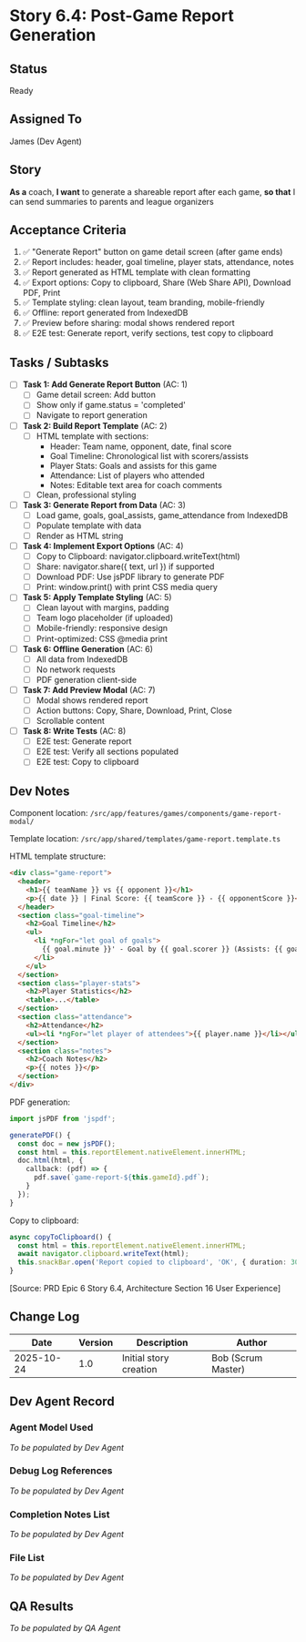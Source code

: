 # Story 6.4: Post-Game Report Generation

## Status
Ready

## Assigned To
James (Dev Agent)

## Story
**As a** coach,
**I want** to generate a shareable report after each game,
**so that** I can send summaries to parents and league organizers

## Acceptance Criteria
1. ✅ "Generate Report" button on game detail screen (after game ends)
2. ✅ Report includes: header, goal timeline, player stats, attendance, notes
3. ✅ Report generated as HTML template with clean formatting
4. ✅ Export options: Copy to clipboard, Share (Web Share API), Download PDF, Print
5. ✅ Template styling: clean layout, team branding, mobile-friendly
6. ✅ Offline: report generated from IndexedDB
7. ✅ Preview before sharing: modal shows rendered report
8. ✅ E2E test: Generate report, verify sections, test copy to clipboard

## Tasks / Subtasks

- [ ] **Task 1: Add Generate Report Button** (AC: 1)
  - [ ] Game detail screen: Add button
  - [ ] Show only if game.status = 'completed'
  - [ ] Navigate to report generation

- [ ] **Task 2: Build Report Template** (AC: 2)
  - [ ] HTML template with sections:
    - Header: Team name, opponent, date, final score
    - Goal Timeline: Chronological list with scorers/assists
    - Player Stats: Goals and assists for this game
    - Attendance: List of players who attended
    - Notes: Editable text area for coach comments
  - [ ] Clean, professional styling

- [ ] **Task 3: Generate Report from Data** (AC: 3)
  - [ ] Load game, goals, goal_assists, game_attendance from IndexedDB
  - [ ] Populate template with data
  - [ ] Render as HTML string

- [ ] **Task 4: Implement Export Options** (AC: 4)
  - [ ] Copy to Clipboard: navigator.clipboard.writeText(html)
  - [ ] Share: navigator.share({ text, url }) if supported
  - [ ] Download PDF: Use jsPDF library to generate PDF
  - [ ] Print: window.print() with print CSS media query

- [ ] **Task 5: Apply Template Styling** (AC: 5)
  - [ ] Clean layout with margins, padding
  - [ ] Team logo placeholder (if uploaded)
  - [ ] Mobile-friendly: responsive design
  - [ ] Print-optimized: CSS @media print

- [ ] **Task 6: Offline Generation** (AC: 6)
  - [ ] All data from IndexedDB
  - [ ] No network requests
  - [ ] PDF generation client-side

- [ ] **Task 7: Add Preview Modal** (AC: 7)
  - [ ] Modal shows rendered report
  - [ ] Action buttons: Copy, Share, Download, Print, Close
  - [ ] Scrollable content

- [ ] **Task 8: Write Tests** (AC: 8)
  - [ ] E2E test: Generate report
  - [ ] E2E test: Verify all sections populated
  - [ ] E2E test: Copy to clipboard

## Dev Notes

Component location: `/src/app/features/games/components/game-report-modal/`

Template location: `/src/app/shared/templates/game-report.template.ts`

HTML template structure:
```html
<div class="game-report">
  <header>
    <h1>{{ teamName }} vs {{ opponent }}</h1>
    <p>{{ date }} | Final Score: {{ teamScore }} - {{ opponentScore }}</p>
  </header>
  <section class="goal-timeline">
    <h2>Goal Timeline</h2>
    <ul>
      <li *ngFor="let goal of goals">
        {{ goal.minute }}' - Goal by {{ goal.scorer }} (Assists: {{ goal.assists }})
      </li>
    </ul>
  </section>
  <section class="player-stats">
    <h2>Player Statistics</h2>
    <table>...</table>
  </section>
  <section class="attendance">
    <h2>Attendance</h2>
    <ul><li *ngFor="let player of attendees">{{ player.name }}</li></ul>
  </section>
  <section class="notes">
    <h2>Coach Notes</h2>
    <p>{{ notes }}</p>
  </section>
</div>
```

PDF generation:
```typescript
import jsPDF from 'jspdf';

generatePDF() {
  const doc = new jsPDF();
  const html = this.reportElement.nativeElement.innerHTML;
  doc.html(html, {
    callback: (pdf) => {
      pdf.save(`game-report-${this.gameId}.pdf`);
    }
  });
}
```

Copy to clipboard:
```typescript
async copyToClipboard() {
  const html = this.reportElement.nativeElement.innerHTML;
  await navigator.clipboard.writeText(html);
  this.snackBar.open('Report copied to clipboard', 'OK', { duration: 3000 });
}
```

[Source: PRD Epic 6 Story 6.4, Architecture Section 16 User Experience]

## Change Log

| Date | Version | Description | Author |
|------|---------|-------------|---------|
| 2025-10-24 | 1.0 | Initial story creation | Bob (Scrum Master) |

## Dev Agent Record

### Agent Model Used
_To be populated by Dev Agent_

### Debug Log References
_To be populated by Dev Agent_

### Completion Notes List
_To be populated by Dev Agent_

### File List
_To be populated by Dev Agent_

## QA Results
_To be populated by QA Agent_
